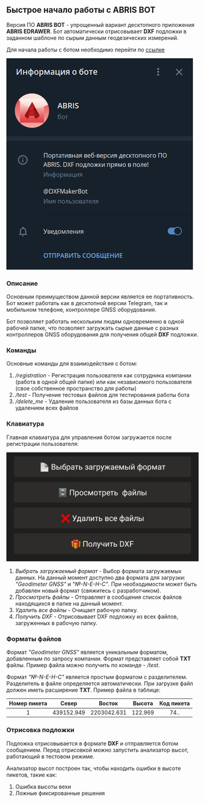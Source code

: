 ## Быстрое начало работы с **ABRIS BOT**

Версия ПО **ABRIS BOT** - упрощенный вариант десктопного приложения **ABRIS EDRAWER**.
Бот автоматически отрисовывает **DXF** подложки в заданном шаблоне по сырым данным геодезических измерений.

Для начала работы с ботом необходимо перейти по [ссылке](https://t.me/DXFMakerBot)

![alt-text](../pics/bot_main.png)

### Описание
Основным преимуществом данной версии является ее портативность. Бот может работать как в десктопной версии Telegram,
так и мобильном телефоне, контроллере GNSS оборудования.

Бот позволяет работать нескольким людям одновременно в одной рабочей папке, что позволяет загружать сырые данные
с разных контроллеров GNSS оборудования для получения общей **DXF** подложки.

### Команды
Основные команды для взаимодействия с ботом:
1. */registration* - Регистрация пользователя как сотрудника компании (работа в одной общей папке) или как независимого 
пользователя (свое собственное пространство для работы)
2. */test* - Получение тестовых файлов для тестирования работы бота
3. */delete_me* - Удаление пользователя из базы данных бота с удалением всех файлов

### Клавиатура
Главная клавиатура для управления ботом загружается после регистрации пользователя:

![alt-text](../pics/bot_keyboard.png)

1. *Выбрать загружаемый формат* - Выбор формата загружаемых данных. На данный момент доступно два формата для загрузки:
*"Geodimeter GNSS"* и *"№-N-E-H-C"*. При необходимости может быть добавлен новый формат (свяжитесь с разработчиком).
2. *Просмотреть файлы* - Отправляет в сообщения список файлов находящихся в папке на данный момент.
3. *Удалить все файлы* - Очищает рабочую папку.
4. *Получить DXF* - Отрисовывает DXF подложку из всех файлов, загруженных в рабочую папку.

### Форматы файлов
Формат *"Geodimeter GNSS"* является уникальным форматом, добавленным по запросу компании. Формат представляет собой **TXT**
файлы. Пример файла можно получить по команде - */test*.

Формат *"№-N-E-H-C"* является простым форматом с разделителем. Разделитель в файле определяется автоматически. При загрузке
файл должен иметь расширение **TXT**.
Пример файла в таблице:

| Номер пикета | Север | Восток | Высота | Код пикета |
|:---:|:---:|:---:|:---:|:---:|
| 1 | 439152.949 | 2203042.631 | 122.969 | 74.. |

### Отрисовка подложки

Подложка отрисовывается в формате **DXF** и отправляется ботом сообщением.
Перед отрисовкой можно запустить анализатор высот, работающий в тестовом режиме.

Анализатор высот построен так, чтобы находить ошибки в высоте пикетов, такие как:
1. Ошибка высоты вехи
2. Ложные фиксированные решения

